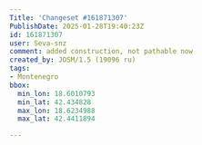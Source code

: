 ```yaml
---
Title: 'Changeset #161871307'
PublishDate: 2025-01-28T19:40:23Z
id: 161871307
user: Seva-snz
comment: added construction, not pathable now
created_by: JOSM/1.5 (19096 ru)
tags:
- Montenegro
bbox:
  min_lon: 18.6010793
  min_lat: 42.434828
  max_lon: 18.6234988
  max_lat: 42.4411894

---
```

